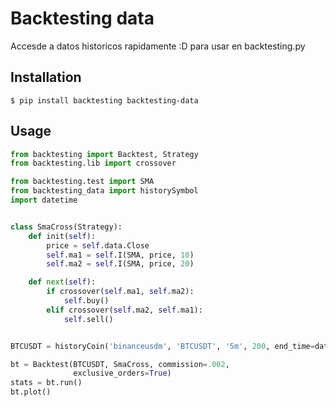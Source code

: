 # Backtesting data

Accesde a datos historicos rapidamente :D para usar en backtesting.py

## Installation

    $ pip install backtesting backtesting-data

## Usage

```python
from backtesting import Backtest, Strategy
from backtesting.lib import crossover

from backtesting.test import SMA
from backtesting_data import historySymbol
import datetime


class SmaCross(Strategy):
    def init(self):
        price = self.data.Close
        self.ma1 = self.I(SMA, price, 10)
        self.ma2 = self.I(SMA, price, 20)

    def next(self):
        if crossover(self.ma1, self.ma2):
            self.buy()
        elif crossover(self.ma2, self.ma1):
            self.sell()


BTCUSDT = historyCoin('binanceusdm', 'BTCUSDT', '5m', 200, end_time=datetime.datetime(2024, 10, 25, 20, 30))

bt = Backtest(BTCUSDT, SmaCross, commission=.002,
              exclusive_orders=True)
stats = bt.run()
bt.plot()
```